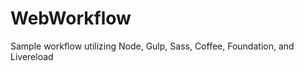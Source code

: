 WebWorkflow
===========

Sample workflow utilizing Node, Gulp, Sass, Coffee, Foundation, and Livereload
